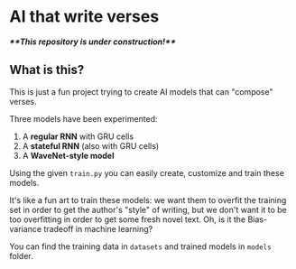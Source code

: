 # AI that write verses 
***\*\*This repository is under construction!\*\****

## What is this?
This is just a fun project trying to create AI models that can "compose" verses.

Three models have been experimented:

  1. A **regular RNN** with GRU cells
  2. A **stateful RNN** (also with GRU cells)
  3. A **WaveNet-style model**

Using the given `train.py` you can easily create, customize and train these models. 

It's like a fun art to train these models: we want them to overfit the training set in order to get the author's "style" of writing, but we don't want it to be too overfitting in order to get some fresh novel text. Oh, is it the Bias-variance tradeoff in machine learning?

You can find the training data in `datasets` and trained models in `models` folder.




